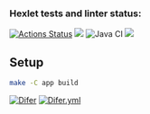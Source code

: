 ### Hexlet tests and linter status:
[![Actions Status](https://github.com/Maxonquall/java-project-71/actions/workflows/hexlet-check.yml/badge.svg)](https://github.com/Maxonquall/java-project-71/actions)
<a href="https://codeclimate.com/github/Maxonquall/java-project-71/maintainability"><img src="https://api.codeclimate.com/v1/badges/41afcdb9f857e2ee4374/maintainability" /></a>
![Java CI](https://github.com/Maxonquall/java-project-71/actions/workflows/main.yml/badge.svg)
<a href="https://codeclimate.com/github/Maxonquall/java-project-71/test_coverage"><img src="https://api.codeclimate.com/v1/badges/41afcdb9f857e2ee4374/test_coverage" /></a>



## Setup

```bash
make -C app build
```

[![Difer](https://asciinema.org/a/2IbNt7wZqowzHMxYO4CvA2PxV.svg)](https://asciinema.org/a/2IbNt7wZqowzHMxYO4CvA2PxV)
[![Difer.yml](https://asciinema.org/a/hi8lnT1ZWDol2Km62OT5gA9fJ.svg)](https://asciinema.org/a/hi8lnT1ZWDol2Km62OT5gA9fJ)